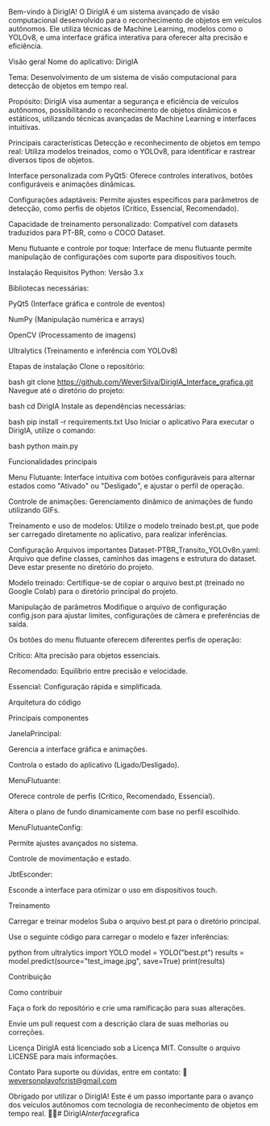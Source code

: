
Bem-vindo à DirigIA!
O DirigIA é um sistema avançado de visão computacional desenvolvido para o reconhecimento de objetos em veículos autônomos. Ele utiliza técnicas de Machine Learning, modelos como o YOLOv8, e uma interface gráfica interativa para oferecer alta precisão e eficiência.

Visão geral
Nome do aplicativo: DirigIA

Tema: Desenvolvimento de um sistema de visão computacional para detecção de objetos em tempo real.

Propósito: DirigIA visa aumentar a segurança e eficiência de veículos autônomos, possibilitando o reconhecimento de objetos dinâmicos e estáticos, utilizando técnicas avançadas de Machine Learning e interfaces intuitivas.

Principais características
Detecção e reconhecimento de objetos em tempo real: Utiliza modelos treinados, como o YOLOv8, para identificar e rastrear diversos tipos de objetos.

Interface personalizada com PyQt5: Oferece controles interativos, botões configuráveis e animações dinâmicas.

Configurações adaptáveis: Permite ajustes específicos para parâmetros de detecção, como perfis de objetos (Crítico, Essencial, Recomendado).

Capacidade de treinamento personalizado: Compatível com datasets traduzidos para PT-BR, como o COCO Dataset.

Menu flutuante e controle por toque: Interface de menu flutuante permite manipulação de configurações com suporte para dispositivos touch.

Instalação
Requisitos
Python: Versão 3.x

Bibliotecas necessárias:

PyQt5 (Interface gráfica e controle de eventos)

NumPy (Manipulação numérica e arrays)

OpenCV (Processamento de imagens)

Ultralytics (Treinamento e inferência com YOLOv8)

Etapas de instalação
Clone o repositório:

bash
git clone https://github.com/WeverSilva/DirigIA_Interface_grafica.git
Navegue até o diretório do projeto:

bash
cd DirigIA
Instale as dependências necessárias:

bash
pip install -r requirements.txt
Uso
Iniciar o aplicativo
Para executar o DirigIA, utilize o comando:

bash
python main.py

Funcionalidades principais

Menu Flutuante: Interface intuitiva com botões configuráveis para alternar estados como "Ativado" ou "Desligado", e ajustar o perfil de operação.

Controle de animações: Gerenciamento dinâmico de animações de fundo utilizando GIFs.

Treinamento e uso de modelos: Utilize o modelo treinado best.pt, que pode ser carregado diretamente no aplicativo, para realizar inferências.

Configuração
Arquivos importantes
Dataset-PTBR_Transito_YOLOv8n.yaml: Arquivo que define classes, caminhos das imagens e estrutura do dataset. Deve estar presente no diretório do projeto.

Modelo treinado: Certifique-se de copiar o arquivo best.pt (treinado no Google Colab) para o diretório principal do projeto.

Manipulação de parâmetros
Modifique o arquivo de configuração config.json para ajustar limites, configurações de câmera e preferências de saída.

Os botões do menu flutuante oferecem diferentes perfis de operação:

Crítico: Alta precisão para objetos essenciais.

Recomendado: Equilíbrio entre precisão e velocidade.

Essencial: Configuração rápida e simplificada.


Arquitetura do código

Principais componentes

JanelaPrincipal:

Gerencia a interface gráfica e animações.

Controla o estado do aplicativo (Ligado/Desligado).

MenuFlutuante:

Oferece controle de perfis (Crítico, Recomendado, Essencial).

Altera o plano de fundo dinamicamente com base no perfil escolhido.

MenuFlutuanteConfig:

Permite ajustes avançados no sistema.

Controle de movimentação e estado.

JbtEsconder:

Esconde a interface para otimizar o uso em dispositivos touch.


Treinamento

Carregar e treinar modelos
Suba o arquivo best.pt para o diretório principal.

Use o seguinte código para carregar o modelo e fazer inferências:

python
from ultralytics import YOLO
model = YOLO("best.pt")
results = model.predict(source="test_image.jpg", save=True)
print(results)


Contribuição

Como contribuir

Faça o fork do repositório e crie uma ramificação para suas alterações.

Envie um pull request com a descrição clara de suas melhorias ou correções.

Licença
DirigIA está licenciado sob a Licença MIT. Consulte o arquivo LICENSE para mais informações.

Contato
Para suporte ou dúvidas, entre em contato: 📧 weversonplayofcrist@gmail.com

Obrigado por utilizar o DirigIA! Este é um passo importante para o avanço dos veículos autônomos com tecnologia de reconhecimento de objetos em tempo real. 🚗✨#   D i r i g I A _ I n t e r f a c e _ g r a f i c a  
 